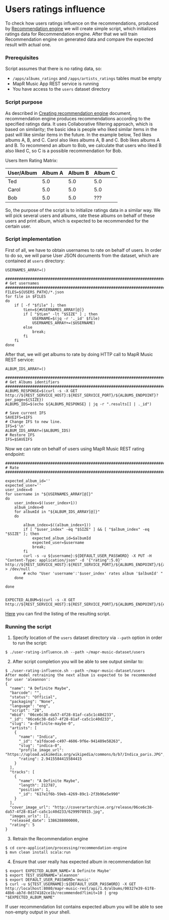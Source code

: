 # Users ratings influence

To check how users ratings influence on the recommendations, produced by [Recommendation engine](todo) we will create 
simple script, which initializes ratings data for Recommendation engine. After that we will train Recommendation engine 
on generated data and compare the expected result with actual one.

### Prerequisites
Script assumes that there is no rating data, so:
* `/apps/albums_ratings` and `/apps/artists_ratings` tables must be empty
* MapR Music App REST service is running
* You have access to the `users` dataset directory

### Script purpose

As described in [Creating recommendation engine](todo) document, recommendation engine produces recommendations 
according to the specified ratings data. It uses Collaborative filtering approach, which is based on similarity; 
the basic idea is people who liked similar items in the past will like similar items in the future. In the example below, 
Ted likes albums A, B, and C. Carol also likes albums A, B and C. Bob likes albums A and B. To recommend an album to 
Bob, we calculate that users who liked B also liked C, so C is a possible recommendation for Bob.

Users Item Rating Matrix:

| User/Album    | Album A | Album B | Album C |
| ------------- | ------- | ------- | ------- |
| Ted           | 5.0     | 5.0     | 5.0     |
| Carol         | 5.0     | 5.0     | 5.0     |
| Bob           | 5.0     | 5.0     | ???     |


So, the purpose of the script is to initialize ratings data in a similar way. We will pick several users and albums, 
rate these albums on behalf of these users and print album, which is expected to be recommended for the certain user.

### Script implementation

First of all, we have to obtain usernames to rate on behalf of users. In order to do so, we will parse User JSON 
documents from the dataset, which are contained at `users` directory:
```
USERNAMES_ARRAY=()

#######################################################################
# Get usernames
#######################################################################
FILES=${USERS_PATH}/*.json
for file in $FILES
do
    if [ -f "$file" ]; then
        tLen=${#USERNAMES_ARRAY[@]}
        if [ "$tLen" -lt "$SIZE" ] ; then
            USERNAME=$(jq -r '._id' $file)
            USERNAMES_ARRAY+=($USERNAME)
        else
            break;
        fi
    fi
done

```

After that, we will get albums to rate by doing HTTP call to MapR Music REST service:
```
ALBUM_IDS_ARRAY=()

#######################################################################
# Get Albums identifiers
#######################################################################
ALBUMS_RESPONSE=$(curl -s -X GET http://${REST_SERVICE_HOST}:${REST_SERVICE_PORT}/${ALBUMS_ENDPOINT}?per_page=${SIZE})
ALBUMS_IDS=$(echo ${ALBUMS_RESPONSE} | jq -r ".results[] | ._id")

# Save current IFS
SAVEIFS=$IFS
# Change IFS to new line. 
IFS=$'\n'
ALBUM_IDS_ARRAY=($ALBUMS_IDS)
# Restore IFS
IFS=$SAVEIFS
```

Now we can rate on behalf of users using MapR Music REST rating endpoint:
```
#######################################################################
# Rate
#######################################################################

expected_album_id=''
expected_user=''
user_index=0
for username in "${USERNAMES_ARRAY[@]}"
do
    user_index=$((user_index+1))
    album_index=0
    for albumId in "${ALBUM_IDS_ARRAY[@]}"
    do

        album_index=$((album_index+1))
        if [ "$user_index" -eq "$SIZE" ] && [ "$album_index" -eq "$SIZE" ]; then
            expected_album_id=$albumId
            expected_user=$username
            break;
        fi
        curl -s -u ${username}:${DEFAULT_USER_PASSWORD} -X PUT -H "Content-Type: application/json" -d '{"rating":5.0}' http://${REST_SERVICE_HOST}:${REST_SERVICE_PORT}/${ALBUMS_ENDPOINT}/${albumId}/rating > /dev/null
        # echo "User 'username':'$user_index' rates album '$albumId' "
    done

done


EXPECTED_ALBUM=$(curl -s -X GET http://${REST_SERVICE_HOST}:${REST_SERVICE_PORT}/${ALBUMS_ENDPOINT}/${expected_album_id})
```

[Here](https://github.com/mapr-demos/mapr-music/blob/feature/Recommendation_engine/user-rating-influence.sh) you can 
find the listing of the resulting script.

### Running the script

1. Specify location of the `users` dataset directory via `--path` option in order to run the script:
```
$ ./user-rating-influence.sh --path ~/mapr-music-dataset/users
```

2. After script completion you will be able to see output similar to:
```
$ ./user-rating-influence.sh --path ~/mapr-music-dataset/users
After model retraining the next album is expected to be recommended for user 'aleannon':
{
  "name": "A Definite Maybe",
  "barcode": "",
  "status": "Official",
  "packaging": "None",
  "language": "eng",
  "script": "28",
  "mbid": "06ce6c38-da57-4f28-81af-ca5c1c40d233",
  "_id": "06ce6c38-da57-4f28-81af-ca5c1c40d233",
  "slug": "a-definite-maybe-0",
  "artists": [
    {
      "name": "Indica",
      "_id": "a1fdaced-c497-4606-9f6e-941489e58263",
      "slug": "indica-0",
      "profile_image_url": "https://upload.wikimedia.org/wikipedia/commons/b/b7/Indica_paris.JPG",
      "rating": 2.9415584415584415
    }
  ],
  "tracks": [
    {
      "name": "A Definite Maybe",
      "length": 212787,
      "position": 1,
      "_id": "617e1f6b-59eb-4269-89c1-2f3b96e5e990"
    }
  ],
  "cover_image_url": "http://coverartarchive.org/release/06ce6c38-da57-4f28-81af-ca5c1c40d233/6299978915.jpg",
  "images_urls": [],
  "released_date": 1386288000000,
  "rating": 5
}
```

3. Retrain the Recommendation engine
```
$ cd core-application/processing/recommendation-engine
$ mvn clean install scala:run
```

4. Ensure that user really has expected album in recommendation list
```
$ export EXPECTED_ALBUM_NAME='A Definite Maybe'
$ export TEST_USERNAME='aleannon'
$ export DEFAULT_USER_PASSWORD='music'
$ curl -u ${TEST_USERNAME}:${DEFAULT_USER_PASSWORD} -X GET http://localhost:8080/mapr-music-rest/api/1.0/albums/00327e39-61f8-48b6-ab7d-0d374182ce1b/recommended?limit=10 | grep "$EXPECTED_ALBUM_NAME"
```

If user recommendation list contains expected album you will be able to see non-empty output in your shell.
